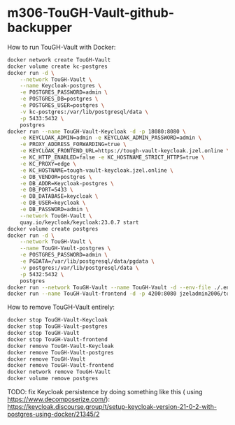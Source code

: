 # m306-TouGH-Vault-github-backupper

How to run TouGH-Vault with Docker:

```bash
docker network create TouGH-Vault
docker volume create kc-postgres
docker run -d \
    --network TouGH-Vault \
    --name Keycloak-postgres \
    -e POSTGRES_PASSWORD=admin \
    -e POSTGRES_DB=postgres \
    -e POSTGRES_USER=postgres \
    -v kc-postgres:/var/lib/postgresql/data \
    -p 5433:5432 \
    postgres
docker run --name TouGH-Vault-Keycloak -d -p 18080:8080 \
    -e KEYCLOAK_ADMIN=admin -e KEYCLOAK_ADMIN_PASSWORD=admin \
    -e PROXY_ADDRESS_FORWARDING=true \
    -e KEYCLOAK_FRONTEND_URL=https://tough-vault-keycloak.jzel.online \
    -e KC_HTTP_ENABLED=false -e KC_HOSTNAME_STRICT_HTTPS=true \
    -e KC_PROXY=edge \
    -e KC_HOSTNAME=tough-vault-keycloak.jzel.online \
    -e DB_VENDOR=postgres \
    -e DB_ADDR=Keycloak-postgres \
    -e DB_PORT=5433 \
    -e DB_DATABASE=keycloak \
    -e DB_USER=keycloak \
    -e DB_PASSWORD=admin \
    --network TouGH-Vault \
    quay.io/keycloak/keycloak:23.0.7 start
docker volume create postgres
docker run -d \
    --network TouGH-Vault \
	--name TouGH-Vault-postgres \
	-e POSTGRES_PASSWORD=admin \
	-e PGDATA=/var/lib/postgresql/data/pgdata \
	-v postgres:/var/lib/postgresql/data \
	-p 5432:5432 \
	postgres
docker run --network TouGH-Vault --name TouGH-Vault -d --env-file ./.env -p 8080:8080 jzeladmin2006/tough-vault
docker run --name TouGH-Vault-frontend -d -p 4200:8080 jzeladmin2006/tough-vault-frontend
```

How to remove TouGH-Vault entirely:

```bash
docker stop TouGH-Vault-Keycloak
docker stop TouGH-Vault-postgres
docker stop TouGH-Vault
docker stop TouGH-Vault-frontend
docker remove TouGH-Vault-Keycloak
docker remove TouGH-Vault-postgres
docker remove TouGH-Vault
docker remove TouGH-Vault-frontend
docker network remove TouGH-Vault
docker volume remove postgres
```

TODO: fix Keycloak persistence by doing something like
this (
using https://www.decomposerize.com/): https://keycloak.discourse.group/t/setup-keycloak-version-21-0-2-with-postgres-using-docker/21345/2

